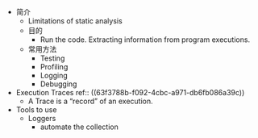 - 简介
	- Limitations of  static analysis
	- 目的
		- Run the code. Extracting information from program executions.
	- 常用方法
		- Testing
		- Profiling
		- Logging
		- Debugging
- Execution Traces
  ref:: ((63f3788b-f092-4cbc-a971-db6fb086a39c))
	- A Trace is a “record” of an execution.
- Tools to use
	- Loggers
		- automate the collection